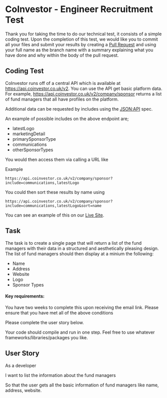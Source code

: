 # CoInvestor - Engineer Recruitment Test
Thank you for taking the time to do our technical test, it consists of a simple coding test.
Upon the completion of this test, we would like you to commit all your files and submit your results by creating a [Pull Request](https://github.com/CoInvestor/tech-test/pulls) and using your full name as the branch name with a summary explaining what you have done and why within the body of the pull request.

## Coding Test
CoInvestor runs off of a central API which is available at https://api.coinvestor.co.uk/v2. You can use the API get basic platform data. For example, https://api.coinvestor.co.uk/v2/company/sponsor returns a list of fund managers that all have profiles on the platform. 

Additional data can be requested by includes using the [JSON:API](http://jsonapi.org/) spec.

An example of possible includes on the above endpoint are;

* latestLogo
* marketingDetail
* primarySponsorType
* communications
* otherSponsorTypes

You would then access them via calling a URL like

Example

`https://api.coinvestor.co.uk/v2/company/sponsor?include=communications,latestLogo`

You could then sort these results by name using 

`https://api.coinvestor.co.uk/v2/company/sponsor?include=communications,latestLogo&sort=name`

You can see an example of this on our [Live Site](https://www.coinvestor.co.uk/managers).

## Task
The task is to create a single page that will return a list of the fund managers with their data in a structured and aesthetically pleasing design. The list of fund managers should then display at a minium the following:

* Name
* Address
* Website
* Logo
* Sponsor Types

#### Key requirements:

You have two weeks to complete this upon receiving the email link. Please ensure that you have met all of the above conditions

Please complete the user story below.

Your code should compile and run in one step. Feel free to use whatever frameworks/libraries/packages you like.

## User Story
As a developer

I want to list the information about the fund managers 

So that the user gets all the basic information of fund managers like name, address, website.
